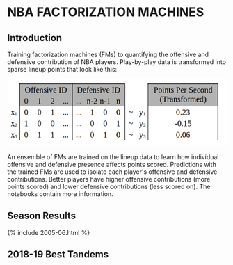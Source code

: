 # NBA FACTORIZATION MACHINES

## Introduction

Training factorization machines (FMs) to quantifying the offensive and defensive contribution of NBA players. Play-by-play data is transformed into sparse lineup points that look like this:

![](sparse_regression.png)

An ensemble of FMs are trained on the lineup data to learn how individual offensive and defensive presence affects points scored. Predictions with the trained FMs are used to isolate each player's offensive and defensive contributions. Better players have higher offensive contributions (more points scored) and lower defensive contributions (less scored on). The notebooks contain more information.

## Season Results

{% include 2005-06.html %}


## 2018-19 Best Tandems